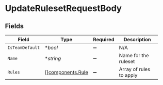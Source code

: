 # UpdateRulesetRequestBody


## Fields

| Field                                            | Type                                             | Required                                         | Description                                      |
| ------------------------------------------------ | ------------------------------------------------ | ------------------------------------------------ | ------------------------------------------------ |
| `IsTeamDefault`                                  | **bool*                                          | :heavy_minus_sign:                               | N/A                                              |
| `Name`                                           | **string*                                        | :heavy_minus_sign:                               | Name for the ruleset                             |
| `Rules`                                          | [][components.Rule](../../models/shared/rule.md) | :heavy_minus_sign:                               | Array of rules to apply                          |